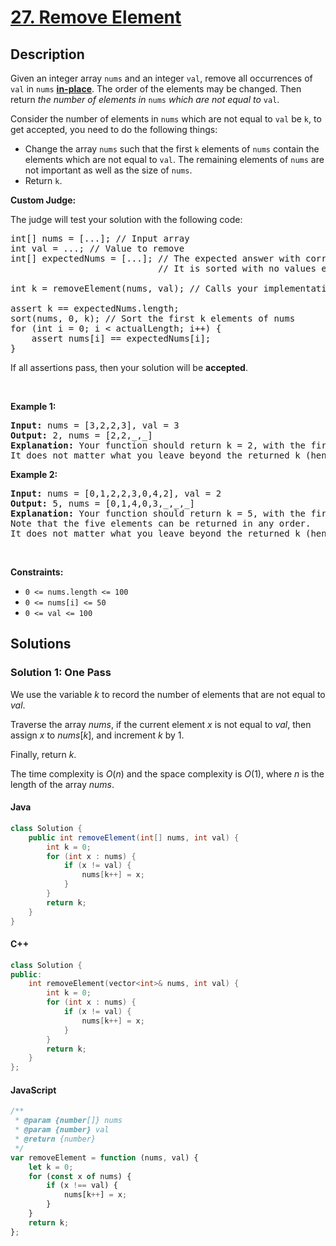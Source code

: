 # [27. Remove Element](https://leetcode.com/problems/remove-element)


## Description


<p>Given an integer array <code>nums</code> and an integer <code>val</code>, remove all occurrences of <code>val</code> in <code>nums</code> <a href="https://en.wikipedia.org/wiki/In-place_algorithm" target="_blank"><strong>in-place</strong></a>. The order of the elements may be changed. Then return <em>the number of elements in </em><code>nums</code><em> which are not equal to </em><code>val</code>.</p>

<p>Consider the number of elements in <code>nums</code> which are not equal to <code>val</code> be <code>k</code>, to get accepted, you need to do the following things:</p>

<ul>
	<li>Change the array <code>nums</code> such that the first <code>k</code> elements of <code>nums</code> contain the elements which are not equal to <code>val</code>. The remaining elements of <code>nums</code> are not important as well as the size of <code>nums</code>.</li>
	<li>Return <code>k</code>.</li>
</ul>

<p><strong>Custom Judge:</strong></p>

<p>The judge will test your solution with the following code:</p>

<pre>
int[] nums = [...]; // Input array
int val = ...; // Value to remove
int[] expectedNums = [...]; // The expected answer with correct length.
                            // It is sorted with no values equaling val.

int k = removeElement(nums, val); // Calls your implementation

assert k == expectedNums.length;
sort(nums, 0, k); // Sort the first k elements of nums
for (int i = 0; i &lt; actualLength; i++) {
    assert nums[i] == expectedNums[i];
}
</pre>

<p>If all assertions pass, then your solution will be <strong>accepted</strong>.</p>

<p>&nbsp;</p>
<p><strong class="example">Example 1:</strong></p>

<pre>
<strong>Input:</strong> nums = [3,2,2,3], val = 3
<strong>Output:</strong> 2, nums = [2,2,_,_]
<strong>Explanation:</strong> Your function should return k = 2, with the first two elements of nums being 2.
It does not matter what you leave beyond the returned k (hence they are underscores).
</pre>

<p><strong class="example">Example 2:</strong></p>

<pre>
<strong>Input:</strong> nums = [0,1,2,2,3,0,4,2], val = 2
<strong>Output:</strong> 5, nums = [0,1,4,0,3,_,_,_]
<strong>Explanation:</strong> Your function should return k = 5, with the first five elements of nums containing 0, 0, 1, 3, and 4.
Note that the five elements can be returned in any order.
It does not matter what you leave beyond the returned k (hence they are underscores).
</pre>

<p>&nbsp;</p>
<p><strong>Constraints:</strong></p>

<ul>
	<li><code>0 &lt;= nums.length &lt;= 100</code></li>
	<li><code>0 &lt;= nums[i] &lt;= 50</code></li>
	<li><code>0 &lt;= val &lt;= 100</code></li>
</ul>


## Solutions


### Solution 1: One Pass

We use the variable $k$ to record the number of elements that are not equal to $val$.

Traverse the array $nums$, if the current element $x$ is not equal to $val$, then assign $x$ to $nums[k]$, and increment $k$ by $1$.

Finally, return $k$.

The time complexity is $O(n)$ and the space complexity is $O(1)$, where $n$ is the length of the array $nums$.

#### Java

```java
class Solution {
    public int removeElement(int[] nums, int val) {
        int k = 0;
        for (int x : nums) {
            if (x != val) {
                nums[k++] = x;
            }
        }
        return k;
    }
}
```

#### C++

```cpp
class Solution {
public:
    int removeElement(vector<int>& nums, int val) {
        int k = 0;
        for (int x : nums) {
            if (x != val) {
                nums[k++] = x;
            }
        }
        return k;
    }
};
```


#### JavaScript

```js
/**
 * @param {number[]} nums
 * @param {number} val
 * @return {number}
 */
var removeElement = function (nums, val) {
    let k = 0;
    for (const x of nums) {
        if (x !== val) {
            nums[k++] = x;
        }
    }
    return k;
};
```

